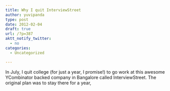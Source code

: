 ```yaml
---
title: Why I quit InterviewStreet
author: yuvipanda
type: post
date: 2012-02-04
draft: true
url: /?p=387
aktt_notify_twitter:
  - no
categories:
  - Uncategorized

---
```

In July, I quit college (for just a year, I promise!) to go work at this awesome YCombinator backed company in Bangalore called InterviewStreet. The original plan was to stay there for a year,

&nbsp;